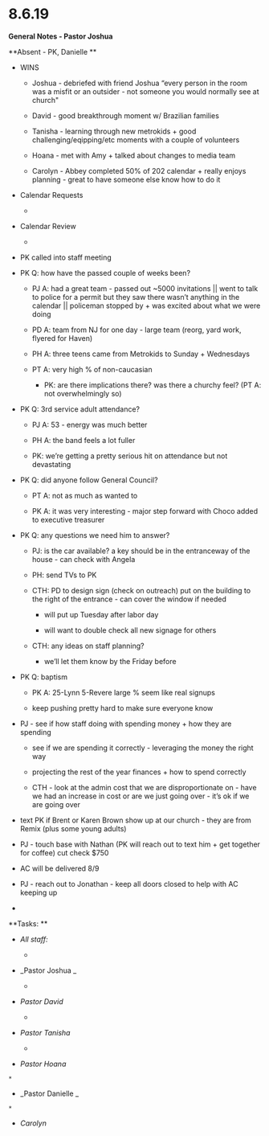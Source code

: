 #  **8.6.19**

**General Notes - Pastor Joshua**

**Absent - PK, Danielle  **

  * WINS

    * Joshua - debriefed with friend Joshua “every person in the room was a misfit or an outsider - not someone you would normally see at church"

    * David - good breakthrough moment w/ Brazilian families 

    * Tanisha - learning through new metrokids + good challenging/eqipping/etc moments with a couple of volunteers

    * Hoana - met with Amy + talked about changes to media team

    * Carolyn - Abbey completed 50% of 202 calendar + really enjoys planning - great to have someone else know how to do it

  

  * Calendar Requests

    *   

  

  * Calendar Review

    *   

  

  * PK called into staff meeting

  * PK Q: how have the passed couple of weeks been?

    * PJ A: had a great team - passed out ~5000 invitations  ||  went to talk to police for a permit but they saw there wasn’t anything in the calendar || policeman stopped by + was excited about what we were doing

    * PD A: team from NJ for one day - large team (reorg, yard work, flyered for Haven)

    * PH A: three teens came from Metrokids to Sunday + Wednesdays

    * PT A: very high % of non-caucasian 

      * PK: are there implications there? was there a churchy feel? (PT A: not overwhelmingly so)

  * PK Q: 3rd service adult attendance?

    * PJ A: 53 - energy was much better 

    * PH A: the band feels a lot fuller

    * PK: we’re getting a pretty serious hit on attendance but not devastating

  * PK Q: did anyone follow General Council?

    * PT A: not as much as wanted to

    * PK A: it was very interesting - major step forward with Choco added to executive treasurer

  * PK Q: any questions we need him to answer?

    * PJ: is the car available? a key should be in the entranceway of the house - can check with Angela

    * PH: send TVs to PK

    * CTH: PD to design sign (check on outreach) put on the building to the right of the entrance - can cover the window if needed

      * will put up Tuesday after labor day

      * will want to double check all new signage for others

    * CTH: any ideas on staff planning? 

      * we’ll let them know by the Friday before

  * PK Q: baptism

    * PK A: 25-Lynn 5-Revere  large % seem like real signups

    * keep pushing pretty hard to make sure everyone know

  * PJ - see if how staff doing with spending money + how they are spending

    * see if we are spending it correctly - leveraging the money the right way

    * projecting the rest of the year finances + how to spend correctly

    * CTH - look at the admin cost that we are disproportionate on - have we had an increase in cost or are we just going over - it’s ok if we are going over

  * text PK if Brent or Karen Brown show up at our church - they are from Remix (plus some young adults)

  * PJ - touch base with Nathan (PK will reach out to text him + get together for coffee) cut check $750

  * AC will be delivered 8/9

  * PJ - reach out to Jonathan - keep all doors closed to help with AC keeping up

  *   

  

**Tasks:  **

  * _All staff:_

    *   

  * _Pastor  Joshua _

    *   

  * _Pastor  David_

    *  

  * _Pastor Tanisha_

    *   

  *  _Pastor Hoana_

    *   

  *  _Pastor  Danielle _

    *   

  * _Carolyn_

  

